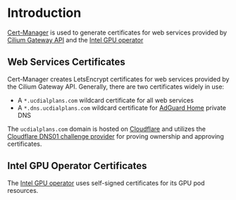 # Introduction
[Cert-Manager](https://github.com/cert-manager/cert-manager) is used to generate certificates for web services provided by [Cilium Gateway API](/manifests/network/cilium) and the [Intel GPU operator](/manifests/media/intel-gpu)

## Web Services Certificates
Cert-Manager creates LetsEncrypt certificates for web services provided by the Cilium Gateway API. Generally, there are two certificates widely in use:
* A `*.ucdialplans.com` wildcard certificate for all web services
* A `*.dns.ucdialplans.com` wildcard certificate for [AdGuard Home](/manifests/apps/adguard) private DNS

The `ucdialplans.com` domain is hosted on [Cloudflare](https://dash.cloudflare.com/login) and utilizes the [Cloudflare DNS01 challenge provider](https://cert-manager.io/docs/configuration/acme/dns01/cloudflare/) for proving ownership and approving certificates.

## Intel GPU Operator Certificates
The [Intel GPU operator](/manifests/media/intel-gpu) uses self-signed certificates for its GPU pod resources.